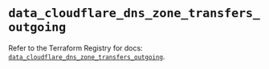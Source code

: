 # `data_cloudflare_dns_zone_transfers_outgoing`

Refer to the Terraform Registry for docs: [`data_cloudflare_dns_zone_transfers_outgoing`](https://registry.terraform.io/providers/cloudflare/cloudflare/5.1.0/docs/data-sources/dns_zone_transfers_outgoing).
